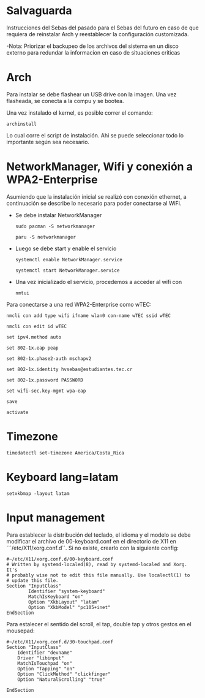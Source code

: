 # Salvaguarda
Instrucciones del Sebas del pasado para el Sebas del futuro en caso de que requiera de reinstalar Arch y reestablecer la configuración customizada.

-Nota: Priorizar el backupeo de los archivos del sistema en un disco externo para redundar la informacion en caso de situaciones críticas

# Arch
Para instalar se debe flashear un USB drive con la imagen. Una vez flasheada, se conecta a la compu y se bootea.

Una vez instalado el kernel, es posible correr el comando:

```
archinstall
```
Lo cual corre el script de instalación. Ahi se puede seleccionar todo lo importante según sea necesario. 

# NetworkManager, Wifi y conexión a WPA2-Enterprise
Asumiendo que la instalación inicial se realizó con conexión ethernet, a continuación se describe lo necesario para poder conectarse al WiFi.

- Se debe instalar NetworkManager
  ```
  sudo pacman -S networkmanager
  ```
  
  ```
  paru -S networkmanager
  ```
- Luego se debe start y enable el servicio
  ```
  systemctl enable NetworkManager.service
  ```
  ```
  systemctl start NetworkManager.service
  ```
- Una vez inicializado el servicio, procedemos a acceder al       wifi con
  ```
  nmtui
  ```
Para conectarse a una red WPA2-Enterprise como wTEC:
```
nmcli con add type wifi ifname wlan0 con-name wTEC ssid wTEC
```
```
nmcli con edit id wTEC
```

```
set ipv4.method auto
```
```
set 802-1x.eap peap
```
```
set 802-1x.phase2-auth mschapv2
```
```
set 802-1x.identity hvsebas@estudiantes.tec.cr
```
```
set 802-1x.password PASSWORD
```
```
set wifi-sec.key-mgmt wpa-eap
```
```
save
```
```
activate
```


# Timezone
```
timedatectl set-timezone America/Costa_Rica
```

# Keyboard lang=latam
```
setxkbmap -layout latam
```

# Input management
Para establecer la distribución del teclado, el idioma y el modelo se debe modificar el archivo de 00-keyboard.conf en el directorio de X11 en ```/etc/X11/xorg.conf.d``. Si no existe, crearlo con la siguiente config:

```
#~/etc/X11/xorg.conf.d/00-keyboard.conf
# Written by systemd-localed(8), read by systemd-localed and Xorg. It's
# probably wise not to edit this file manually. Use localectl(1) to
# update this file.
Section "InputClass"
        Identifier "system-keyboard"
        MatchIsKeyboard "on"
        Option "XkbLayout" "latam"
        Option "XkbModel" "pc105+inet"
EndSection

```

Para estalecer el sentido del scroll, el tap, double tap y otros gestos en el mousepad:
```
#~/etc/X11/xorg.conf.d/30-touchpad.conf
Section "InputClass"
    Identifier "devname"
    Driver "libinput"
    MatchIsTouchpad "on"
    Option "Tapping" "on"
    Option "ClickMethod" "clickfinger"
    Option "NaturalScrolling" "true"

EndSection
```



